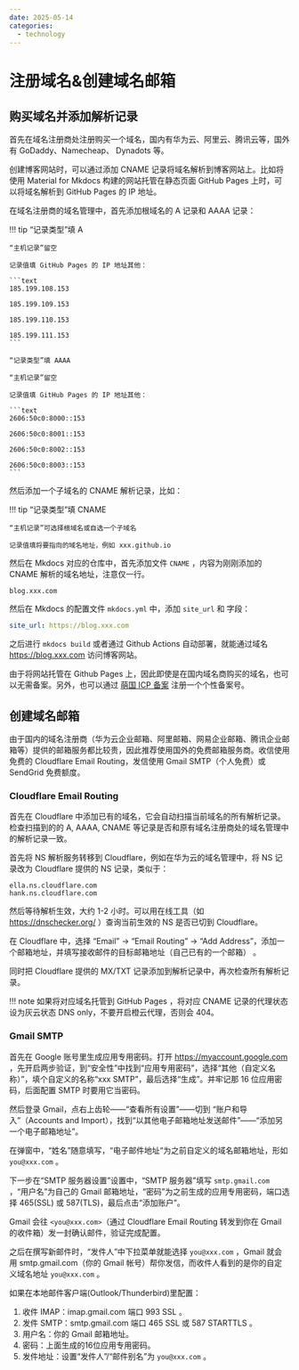 ```yaml
---
date: 2025-05-14
categories:
  - technology
---
```


# 注册域名&创建域名邮箱

## 购买域名并添加解析记录

首先在域名注册商处注册购买一个域名，国内有华为云、阿里云、腾讯云等，国外有 GoDaddy、Namecheap、 Dynadots 等。

创建博客网站时，可以通过添加 CNAME 记录将域名解析到博客网站上。比如将使用 Material for Mkdocs 构建的网站托管在静态页面 GitHub Pages 上时，可以将域名解析到 GitHub Pages 的 IP 地址。

在域名注册商的域名管理中，首先添加根域名的 A 记录和 AAAA 记录：

<!-- more -->

!!! tip
    “记录类型”填 A

    “主机记录”留空

    记录值填 GitHub Pages 的 IP 地址其他：

    ```text
    185.199.108.153

    185.199.109.153

    185.199.110.153

    185.199.111.153
    ```

    “记录类型”填 AAAA

    “主机记录”留空

    记录值填 GitHub Pages 的 IP 地址其他：

    ```text
    2606:50c0:8000::153

    2606:50c0:8001::153

    2606:50c0:8002::153

    2606:50c0:8003::153
    ```

然后添加一个子域名的 CNAME 解析记录，比如：

!!! tip
    “记录类型”填 CNAME

    “主机记录”可选择根域名或自选一个子域名

    记录值填将要指向的域名地址，例如 xxx.github.io

然后在 Mkdocs 对应的仓库中，首先添加文件 `CNAME` ，内容为刚刚添加的 CNAME 解析的域名地址，注意仅一行。

```text
blog.xxx.com
```

然后在 Mkdocs 的配置文件 `mkdocs.yml` 中，添加 `site_url` 和 字段：

```yaml
site_url: https://blog.xxx.com
```

之后进行 `mkdocs build` 或者通过 Github Actions 自动部署，就能通过域名 <https://blog.xxx.com> 访问博客网站。

由于将网站托管在 Github Pages 上，因此即使是在国内域名商购买的域名，也可以无需备案。另外，也可以通过 [萌国 ICP 备案](https://icp.gov.moe/) 注册一个个性备案号。

## 创建域名邮箱

由于国内的域名注册商（华为云企业邮箱、阿里邮箱、网易企业邮箱、腾讯企业邮箱等）提供的邮箱服务都比较贵，因此推荐使用国外的免费邮箱服务商。收信使用免费的 Cloudflare Email Routing，发信使用 Gmail SMTP（个人免费）或 SendGrid 免费额度。

### Cloudflare Email Routing

首先在 Cloudflare 中添加已有的域名，它会自动扫描当前域名的所有解析记录。检查扫描到的的 A, AAAA, CNAME 等记录是否和原有域名注册商处的域名管理中的解析记录一致。

首先将 NS 解析服务转移到 Cloudflare，例如在华为云的域名管理中，将 NS 记录改为 Cloudflare 提供的 NS 记录，类似于：

```text
ella.ns.cloudflare.com
hank.ns.cloudflare.com
```

然后等待解析生效，大约 1-2 小时。可以用在线工具（如 <https://dnschecker.org/> ）查询当前生效的 NS 是否已切到 Cloudflare。

在 Cloudflare 中，选择 “Email” → “Email Routing” → “Add Address”，添加一个邮箱地址，并填写接收邮件的目标邮箱地址（自己已有的一个邮箱） 。

同时把 Cloudflare 提供的 MX/TXT 记录添加到解析记录中，再次检查所有解析记录。

!!! note
    如果将对应域名托管到 GitHub Pages ，将对应 CNAME 记录的代理状态设为灰云状态 DNS only，不要开启橙云代理，否则会 404。

### Gmail SMTP

首先在 Google 账号里生成应用专用密码。打开 <https://myaccount.google.com> ，先开启两步验证，到“安全性”中找到“应用专用密码”，选择“其他（自定义名称）”，填个自定义的名称“xxx SMTP”，最后选择“生成”。并牢记那 16 位应用密码，后面配置 SMTP 时要用它当密码。

然后登录 Gmail，点右上齿轮——“查看所有设置”——切到 “账户和导入”（Accounts and Import），找到“以其他电子邮箱地址发送邮件”——“添加另一个电子邮箱地址”。

在弹窗中，“姓名”随意填写，“电子邮件地址“为之前自定义的域名邮箱地址，形如 `you@xxx.com` 。

下一步在“SMTP 服务器设置”设置中，“SMTP 服务器”填写 `smtp.gmail.com` ，“用户名”为自己的 Gmail 邮箱地址，“密码”为之前生成的应用专用密码，端口选择 465(SSL) 或 587(TLS)，最后点击“添加账户”。

Gmail 会往 `<you@xxx.com>`（通过 Cloudflare Email Routing 转发到你在 Gmail 的收件箱）发一封确认邮件，验证完成配置。

之后在撰写新邮件时，“发件人”中下拉菜单就能选择 `you@xxx.com` ，Gmail 就会用 smtp.gmail.com（你的 Gmail 帐号）帮你发信，而收件人看到的是你的自定义域名地址 `you@xxx.com` 。

如果在本地邮件客户端(Outlook/Thunderbird)里配置：

1. 收件 IMAP：imap.gmail.com 端口 993 SSL 。
2. 发件 SMTP：smtp.gmail.com 端口 465 SSL 或 587 STARTTLS 。
3. 用户名：你的 Gmail 邮箱地址。
4. 密码：上面生成的16位应用专用密码。
5. 发件地址：设置“发件人”/“邮件别名”为 `you@xxx.com` 。
